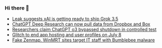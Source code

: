 ### Hi there 👋

<!--START_SECTION:feed-->
* [Leak suggests xAI is getting ready to ship Grok 3.5](https://www.bleepingcomputer.com/news/artificial-intelligence/leak-suggests-xai-is-getting-ready-to-ship-grok-35/)
* [ChatGPT Deep Research can now pull data from Dropbox and Box](https://www.bleepingcomputer.com/news/artificial-intelligence/chatgpt-deep-research-can-now-pull-data-from-dropbox-and-box/)
* [Researchers claim ChatGPT o3 bypassed shutdown in controlled test](https://www.bleepingcomputer.com/news/artificial-intelligence/researchers-claim-chatgpt-o3-bypassed-shutdown-in-controlled-test/)
* [Glitch to end app hosting and user profiles on July 8](https://www.bleepingcomputer.com/news/security/glitch-to-end-app-hosting-and-user-profiles-on-july-8/)
* [Fake Zenmap. WinMRT sites target IT staff with Bumblebee malware](https://www.bleepingcomputer.com/news/security/bumblebee-malware-distributed-via-zenmap-winmrt-seo-poisoning/)
<!--END_SECTION:feed-->

<!--
**frankenk/frankenk** is a ✨ _special_ ✨ repository because its `README.md` (this file) appears on your GitHub profile.

Here are some ideas to get you started:

- 🔭 I’m currently working on ...
- 🌱 I’m currently learning ...
- 👯 I’m looking to collaborate on ...
- 🤔 I’m looking for help with ...
- 💬 Ask me about ...
- 📫 How to reach me: ...
- 😄 Pronouns: ...
- ⚡ Fun fact: ...
-->



